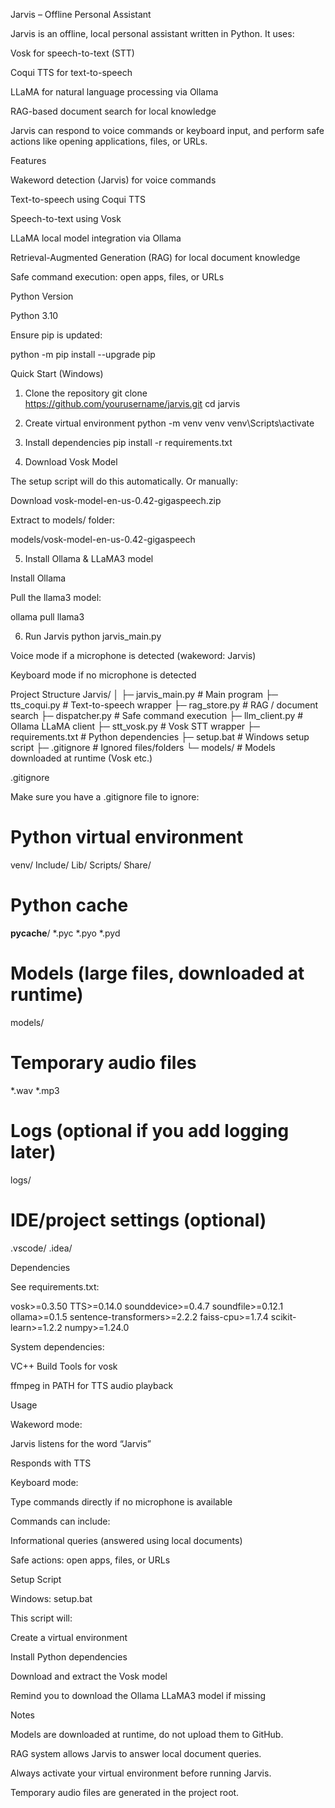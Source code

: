 Jarvis – Offline Personal Assistant

Jarvis is an offline, local personal assistant written in Python. It uses:

Vosk for speech-to-text (STT)

Coqui TTS for text-to-speech

LLaMA for natural language processing via Ollama

RAG-based document search for local knowledge

Jarvis can respond to voice commands or keyboard input, and perform safe actions like opening applications, files, or URLs.

Features

Wakeword detection (Jarvis) for voice commands

Text-to-speech using Coqui TTS

Speech-to-text using Vosk

LLaMA local model integration via Ollama

Retrieval-Augmented Generation (RAG) for local document knowledge

Safe command execution: open apps, files, or URLs

Python Version

Python 3.10

Ensure pip is updated:

python -m pip install --upgrade pip

Quick Start (Windows)
1. Clone the repository
git clone https://github.com/yourusername/jarvis.git
cd jarvis

2. Create virtual environment
python -m venv venv
venv\Scripts\activate

3. Install dependencies
pip install -r requirements.txt

4. Download Vosk Model

The setup script will do this automatically. Or manually:

Download vosk-model-en-us-0.42-gigaspeech.zip

Extract to models/ folder:

models/vosk-model-en-us-0.42-gigaspeech

5. Install Ollama & LLaMA3 model

Install Ollama

Pull the llama3 model:

ollama pull llama3

6. Run Jarvis
python jarvis_main.py


Voice mode if a microphone is detected (wakeword: Jarvis)

Keyboard mode if no microphone is detected

Project Structure
Jarvis/
│
├─ jarvis_main.py        # Main program
├─ tts_coqui.py          # Text-to-speech wrapper
├─ rag_store.py          # RAG / document search
├─ dispatcher.py         # Safe command execution
├─ llm_client.py         # Ollama LLaMA client
├─ stt_vosk.py           # Vosk STT wrapper
├─ requirements.txt      # Python dependencies
├─ setup.bat             # Windows setup script
├─ .gitignore            # Ignored files/folders
└─ models/               # Models downloaded at runtime (Vosk etc.)

.gitignore

Make sure you have a .gitignore file to ignore:

# Python virtual environment
venv/
Include/
Lib/
Scripts/
Share/

# Python cache
__pycache__/
*.pyc
*.pyo
*.pyd

# Models (large files, downloaded at runtime)
models/

# Temporary audio files
*.wav
*.mp3

# Logs (optional if you add logging later)
logs/

# IDE/project settings (optional)
.vscode/
.idea/

Dependencies

See requirements.txt:

vosk>=0.3.50
TTS>=0.14.0
sounddevice>=0.4.7
soundfile>=0.12.1
ollama>=0.1.5
sentence-transformers>=2.2.2
faiss-cpu>=1.7.4
scikit-learn>=1.2.2
numpy>=1.24.0


System dependencies:

VC++ Build Tools for vosk

ffmpeg in PATH for TTS audio playback

Usage

Wakeword mode:

Jarvis listens for the word “Jarvis”

Responds with TTS

Keyboard mode:

Type commands directly if no microphone is available

Commands can include:

Informational queries (answered using local documents)

Safe actions: open apps, files, or URLs

Setup Script

Windows: setup.bat

This script will:

Create a virtual environment

Install Python dependencies

Download and extract the Vosk model

Remind you to download the Ollama LLaMA3 model if missing

Notes

Models are downloaded at runtime, do not upload them to GitHub.

RAG system allows Jarvis to answer local document queries.

Always activate your virtual environment before running Jarvis.

Temporary audio files are generated in the project root.